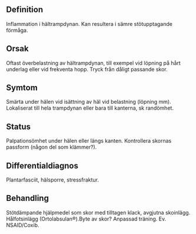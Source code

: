 ## Definition

Inflammation i hältrampdynan. Kan resultera i sämre stötupptagande förmåga.

## Orsak

Oftast överbelastning av hältrampdynan, till exempel vid löpning på hårt underlag eller vid frekventa hopp. Tryck från dåligt passande skor.

## Symtom

Smärta under hälen vid isättning av häl vid belastning (löpning mm). Lokaliserat till hela trampdynan eller bara till kanterna, sk randömhet.

## Status

Palpationsömhet under hälen eller längs kanten. Kontrollera skornas passform (någon del som klämmer?).

## Differentialdiagnos

Plantarfasciit, hälsporre, stressfraktur.

## Behandling

Stötdämpande hjälpmedel som skor med tilltagen klack, avgjutna skoinlägg. Hålfotsinlägg (Ortolabsulan®).Byte av skor? Anpassad träning. Ev. NSAID/Coxib.

